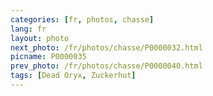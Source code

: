 ```yaml
---
categories: [fr, photos, chasse]
lang: fr
layout: photo
next_photo: /fr/photos/chasse/P0000032.html
picname: P0000035
prev_photo: /fr/photos/chasse/P0000040.html
tags: [Dead Oryx, Zuckerhut]
---
```


